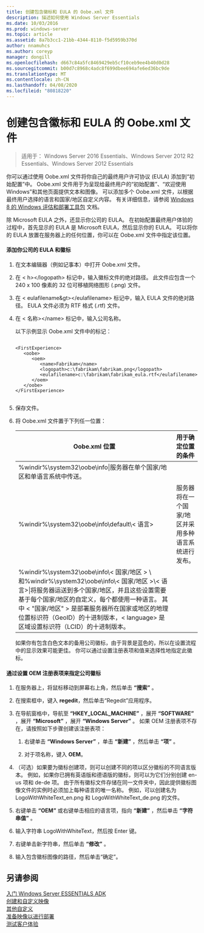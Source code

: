 ```yaml
---
title: 创建包含徽标和 EULA 的 Oobe.xml 文件
description: 描述如何使用 Windows Server Essentials
ms.date: 10/03/2016
ms.prod: windows-server
ms.topic: article
ms.assetid: 8a7b3cc1-21bb-4344-8110-f5d5959b370d
author: nnamuhcs
ms.author: coreyp
manager: dongill
ms.openlocfilehash: d667c84a5fc8469429eb5cf10ceb9ee4b40d0d28
ms.sourcegitcommit: b00d7c8968c4adc8f699dbee694afe6ed36bc9de
ms.translationtype: MT
ms.contentlocale: zh-CN
ms.lasthandoff: 04/08/2020
ms.locfileid: "80818220"
---
```

# <a name="create-the-oobexml-file-including-logo-and-eula"></a>创建包含徽标和 EULA 的 Oobe.xml 文件

>适用于： Windows Server 2016 Essentials、Windows Server 2012 R2 Essentials、Windows Server 2012 Essentials

你可以通过使用 Oobe.xml 文件将你自己的最终用户许可协议 (EULA) 添加到“初始配置”中。 Oobe.xml 文件用于为呈现给最终用户的“初始配置”、“欢迎使用 Windows”和其他页面提供文本和图像。 可以添加多个 Oobe.xml 文件，以根据最终用户选择的语言和国家/地区自定义内容。 有关详细信息，请参阅 [Windows 8 的 Windows 评估和部署工具包](https://go.microsoft.com/fwlink/?LinkId=248694) 文档。  
  
 除 Microsoft EULA 之外，还显示你公司的 EULA。 在初始配置最终用户体验的过程中，首先显示的 EULA 是 Microsoft EULA，然后显示你的 EULA。 可以将你的 EULA 放置在服务器上的任何位置，你可以在 Oobe.xml 文件中指定该位置。  
  
#### <a name="to-add-your-company-eula-and-logo"></a>添加你公司的 EULA 和徽标  
  
1. 在文本编辑器（例如记事本）中打开 Oobe.xml 文件。  
  
2. 在 < h\></logopath\> 标记中，输入徽标文件的绝对路径。 此文件应包含一个 240 x 100 像素的 32 位可移植网络图形 (.png) 文件。  
  
3. 在 < eulafilename&gt\></eulafilename\> 标记中，输入 EULA 文件的绝对路径。 EULA 文件必须为 RTF 格式 (.rtf) 文件。  
  
4. 在 < 名称\></name\> 标记中，输入公司名称。  
  
    以下示例显示 Oobe.xml 文件中的标记：  
  
   ```  
  
   <FirstExperience>  
      <oobe>  
         <oem>  
            <name>Fabrikam</name>  
            <logopath>c:\fabrikam\fabrikam.png</logopath>  
            <eulafilename>c:\fabrikam\fabrikam_eula.rtf</eulafilename>  
         </oem>  
      </oobe>  
   </FirstExperience>  
  
   ```  
  
5. 保存文件。  
  
6. 将 Oobe.xml 文件置于下列任一位置：  
  
   |Oobe.xml 位置|用于确定位置的条件|  
   |-----------------------|----------------------------------------|  
   |%windir%\system32\oobe\info\|服务器在单个国家/地区和单语言系统中传送。|  
   |%windir%\system32\oobe\info\default\\< 语言\>|服务器将在一个国家/地区并采用多种语言系统进行发布。|  
   |%windir%\system32\oobe\info\\< 国家/地区 > \ 和%windir%\system32\oobe\info\\< 国家/地区 >\\< 语言\>\|将服务器运送到多个国家/地区，并且这些设置需要基于每个国家/地区的自定义，每个都使用一种语言。 其中 < "国家/地区" > 是部署服务器所在国家或地区的地理位置标识符（GeoID）的十进制版本，< language\> 是区域设置标识符（LCID）的十进制版本。|  
  
   如果你有包含白色文本的备用公司徽标，由于背景是蓝色的，所以在设置流程中的显示效果可能更佳。  你可以通过设置注册表项和值来选择性地指定此徽标。  
  
#### <a name="to-specify-a-company-logo-by-setting-the-oem-registry-key"></a>通过设置 OEM 注册表项来指定公司徽标  
  
1.  在服务器上，将鼠标移动到屏幕右上角，然后单击 **“搜索”** 。  
  
2.  在搜索框中，键入 **regedit**，然后单击“Regedit”应用程序。  
  
3.  在导航窗格中，导航至 **“HKEY_LOCAL_MACHINE”** ，展开 **“SOFTWARE”** ，展开 **“Microsoft”** ，展开 **“Windows Server”** 。 如果 OEM 注册表项不存在，请按照如下步骤创建该注册表项：  
  
    1.  右键单击 **“Windows Server”** ，单击 **“新建”** ，然后单击 **“项”** 。  
  
    2.  对于项名称，键入 **OEM**。  
  
4.  （可选）如果要为徽标创建项，则可以创建不同的项以区分徽标的不同语言版本。 例如，如果你已拥有英语版和德语版的徽标，则可以为它们分别创建 en-us 项和 de-de 项。 由于所有徽标文件存储在同一文件夹中，因此提供徽标图像文件的实例时必须加上每种语言的唯一名称。 例如，可以创建名为 LogoWithWhiteText_en.png 和 LogoWithWhiteText_de.png 的文件。  
  
5.  右键单击 **“OEM”** 或右键单击相应的语言项，指向 **“新建”** ，然后单击 **“字符串值”** 。  
  
6.  输入字符串 LogoWithWhiteText，然后按 Enter 键。  
  
7.  右键单击新字符串，然后单击 **“修改”** 。  
  
8.  输入包含徽标图像的路径，然后单击“确定”。  
  
## <a name="see-also"></a>另请参阅  
 [入门 Windows Server ESSENTIALS ADK](Getting-Started-with-the-Windows-Server-Essentials-ADK.md)   
 [创建和自定义映像](Creating-and-Customizing-the-Image.md)   
 [其他自定义](Additional-Customizations.md)   
 [准备映像以进行部署](Preparing-the-Image-for-Deployment.md)   
 [测试客户体验](Testing-the-Customer-Experience.md)
